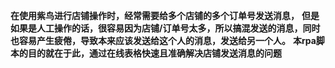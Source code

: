 **在使用紫鸟进行店铺操作时，经常需要给多个店铺的多个订单号发送消息，**
**但是如果是人工操作的话，很容易因为店铺/订单号太多，所以搞混发送的消息，同时也容易产生疲倦，导致本来应该发送给这个人的消息，发送给另一个人。**
**本rpa脚本的目的就在于此，通过在线表格快速且准确解决店铺发送消息的问题**

